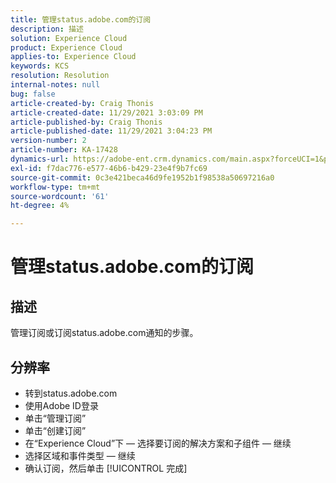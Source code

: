 ```yaml
---
title: 管理status.adobe.com的订阅
description: 描述
solution: Experience Cloud
product: Experience Cloud
applies-to: Experience Cloud
keywords: KCS
resolution: Resolution
internal-notes: null
bug: false
article-created-by: Craig Thonis
article-created-date: 11/29/2021 3:03:09 PM
article-published-by: Craig Thonis
article-published-date: 11/29/2021 3:04:23 PM
version-number: 2
article-number: KA-17428
dynamics-url: https://adobe-ent.crm.dynamics.com/main.aspx?forceUCI=1&pagetype=entityrecord&etn=knowledgearticle&id=67a8f273-2551-ec11-8c62-00224804ee0d
exl-id: f7dac776-e577-46b6-b429-23e4f9b7fc69
source-git-commit: 0c3e421beca46d9fe1952b1f98538a50697216a0
workflow-type: tm+mt
source-wordcount: '61'
ht-degree: 4%

---
```


# 管理status.adobe.com的订阅

## 描述


管理订阅或订阅status.adobe.com通知的步骤。


## 分辨率


- 转到status.adobe.com
- 使用Adobe ID登录
- 单击“管理订阅”
- 单击“创建订阅”
- 在“Experience Cloud”下 — 选择要订阅的解决方案和子组件 — 继续
- 选择区域和事件类型 — 继续
- 确认订阅，然后单击 [!UICONTROL 完成]
